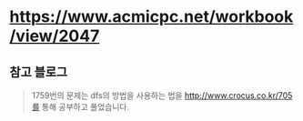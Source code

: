 # https://www.acmicpc.net/workbook/view/2047

## 참고 블로그

> 1759번의 문제는 dfs의 방법을 사용하는 법을 http://www.crocus.co.kr/705를 통해 공부하고 풀었습니다.
